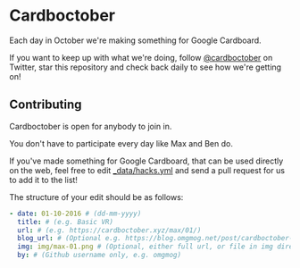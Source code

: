 # Cardboctober

Each day in October we're making something for Google Cardboard.

If you want to keep up with what we're doing, follow [@cardboctober](https://twitter.com/cardboctober) on Twitter, star this repository and check back daily to see how we're getting on!

## Contributing

Cardboctober is open for anybody to join in.

You don't have to participate every day like Max and Ben do.

If you've made something for Google Cardboard, that can be used directly on the web, feel free to edit [_data/hacks.yml](https://github.com/cardboctober/cardboctober.github.io/edit/master/_data/hacks.yml) and send a pull request for us to add it to the list!

The structure of your edit should be as follows:

```yml
- date: 01-10-2016 # (dd-mm-yyyy)
  title: # (e.g. Basic VR)
  url: # (e.g. https://cardboctober.xyz/max/01/)
  blog_url: # (Optional e.g. https://blog.omgmog.net/post/cardboctober-01/)
  img: img/max-01.png # (Optional, either full url, or file in img directory)
  by: # (Github username only, e.g. omgmog)
```
